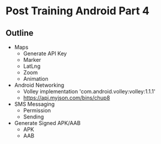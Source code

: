 # Post Training Android Part 4

## Outline
- Maps
  - Generate API Key
  - Marker
  - LatLng
  - Zoom
  - Animation
- Android Networking
  - Volley implementation 'com.android.volley:volley:1.1.1'
  - https://api.myjson.com/bins/chup8
- SMS Messaging
  - Permission
  - Sending
- Generate Signed APK/AAB
  - APK
  - AAB 
